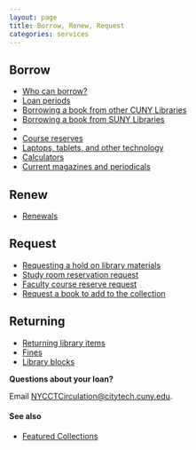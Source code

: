 ```yaml
---
layout: page
title: Borrow, Renew, Request
categories: services
---
```

<div class="row">
<div class="col-md-12">
<div class="card">
<div class="card-header"><h2>Borrow</h2></div>
<div class="card-body">
<ul>
<li><a href="{{site.url}}services/circulation/borrow.html">Who can borrow?</a></li>
<li><a href="{{site.url}}services/circulation/period.html">Loan periods</a></li>
<li><a href="https://citytech-cuny.libanswers.com/how/faq/378870">Borrowing a book from other CUNY Libraries</a></li>
<li><a href="https://libanswers.citytech.cuny.edu/how/faq/413063?m=p">Borrowing a book from SUNY Libraries</a><li>
<li><a href="{{site.url}}services/circulation/reserves.html">Course reserves</a></li>
<li><a href="{{site.url}}services/multimedia/index.html">Laptops, tablets, and other technology</a></li>
<li><a href="{{site.url}}services/circulation/calculators.html">Calculators</a></li>
<li><a href="{{site.url}}services/circulation/periodicals.html">Current magazines and periodicals</a></li>
</ul>
</div>
</div>
</div>
</div>

<div class="row">
<div class="col-md-12">
<div class="card">
<div class="card-header">
<h2>Renew</h2></div>
<div class="card-body">
<ul>
<li><a href="{{site.url}}services/circulation/renewals.html">Renewals</a></li>
</ul>
</div>
</div>
</div>
</div>

<div class="row">
<div class="col-md-12">
<div class="card">
<div class="card-header">
<h2>Request</h2></div>
<div class="card-body">
<ul>
<li><a href="{{site.url}}services/circulation/holds.html">Requesting a hold on library materials</a></li>
<li><a href="{{site.url}}services/circulation/studyRoomRequest.html">Study room reservation request</a></li>
<li><a href="{{site.url}}services/faculty/teaching/course/reserveForm.html">Faculty course reserve request</a></li>
<li><a href="{{site.url}}services/student/request.html">Request a book to add to the collection</a></li>
</ul>
</div>
</div>
</div>
</div>

<div class="row">
  <div class="col-md-12">
    <div class="card">
      <div class="card-header"><h2>Returning</h2></div>
      <div class="card-body">
        <ul>
          <li><a href="{{site.url}}services/circulation/returning.html">Returning library items</a></li>
          <li><a href="{{site.url}}services/circulation/fines.html">Fines</a></li>
          <li><a href="{{site.url}}services/circulation/blocks.html">Library blocks</a></li>
        </ul>
        </div>
      </div>
    </div>
</div>

<p style="font-weight:bold;">Questions about your loan?</p> 
<p>Email <a href="mailto:NYCCTCirculation@citytech.cuny.edu">NYCCTCirculation@citytech.cuny.edu</a>.</p>
<h4>See also</h4>
<ul><li><a href="https://cuny-ny.primo.exlibrisgroup.com/discovery/collectionDiscovery?vid=01CUNY_NY:CUNY_NY">Featured Collections</a></li></ul>
